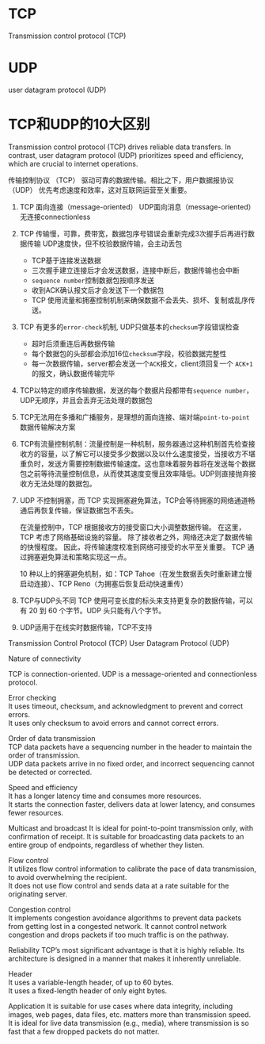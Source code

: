 # TCP

Transmission control protocol (TCP)

# UDP

user datagram protocol (UDP)

# TCP和UDP的10大区别

Transmission control protocol (TCP) drives reliable data transfers. In contrast, user datagram protocol (UDP) prioritizes speed and efficiency, which are crucial to internet operations.

传输控制协议 （TCP） 驱动可靠的数据传输。相比之下，用户数据报协议 （UDP） 优先考虑速度和效率，这对互联网运营至关重要。


1. TCP 面向连接（message-oriented） UDP面向消息（message-oriented） 无连接connectionless
2. TCP 传输慢，可靠，费带宽，数据包序号错误会重新完成3次握手后再进行数据传输   UDP速度快，但不校验数据传输，会主动丢包

   - TCP基于连接发送数据
   - 三次握手建立连接后才会发送数据，连接中断后，数据传输也会中断
   - `sequence number`控制数据包按顺序发送
   - 收到ACK确认报文后才会发送下一个数据包
   - TCP 使用流量和拥塞控制机制来确保数据不会丢失、损坏、复制或乱序传送。

3. TCP 有更多的`error-check`机制, UDP只做基本的`checksum`字段错误检查

     - 超时后须重连后再数据传输
     - 每个数据包的头部都会添加16位`checksum`字段，校验数据完整性
     - 每一次数据传输，server都会发送一个`ACK`报文，client须回复一个 `ACK+1`的报文，确认数据传输完毕
  
4. TCP以特定的顺序传输数据，发送的每个数据片段都带有`sequence number`，UDP无顺序，并且会丢弃无法处理的数据包
5. TCP无法用在多播和广播服务，是理想的面向连接、端对端`point-to-point` 数据传输解决方案
6. TCP有流量控制机制：流量控制是一种机制，服务器通过这种机制首先检查接收方的容量，以了解它可以接受多少数据以及以什么速度接受，当接收方不堪重负时，发送方需要控制数据传输速度。这也意味着服务器将在发送每个数据包之前等待流量控制信息，从而使其速度变慢且效率降低。UDP则直接抛弃接收方无法处理的数据包。
7. UDP 不控制拥塞，而 TCP 实现拥塞避免算法，TCP会等待拥塞的网络通道畅通后再恢复传输，保证数据包不丢失。

    在流量控制中，TCP 根据接收方的接受窗口大小调整数据传输。 在这里，TCP 考虑了网络基础设施的容量。 除了接收者之外，网络还决定了数据传输的快慢程度。 因此，将传输速度校准到网络可接受的水平至关重要。 TCP 通过拥塞避免算法和策略实现这一点。

    10 种以上的拥塞避免机制，如：TCP Tahoe（在发生数据丢失时重新建立慢启动连接）、TCP Reno（为拥塞后恢复启动快速重传）

8. TCP与UDP头不同  TCP 使用可变长度的标头来支持更复杂的数据传输，可以有 20 到 60 个字节。UDP 头只能有八个字节。
9. UDP适用于在线实时数据传输，TCP不支持



Transmission Control Protocol (TCP)	               User Datagram Protocol (UDP)

Nature of connectivity	

TCP is connection-oriented.	
UDP is a message-oriented and connectionless protocol.

Error checking	
It uses timeout, checksum, and acknowledgment to prevent and correct errors. 	
It uses only checksum to avoid errors and cannot correct errors.

Order of data transmission	
TCP data packets have a sequencing number in the header to maintain the order of transmission.	
UDP data packets arrive in no fixed order, and incorrect sequencing cannot be detected or corrected.

Speed and efficiency	
It has a longer latency time and consumes more resources.	
It starts the connection faster, delivers data at lower latency, and consumes fewer resources.

Multicast and broadcast	
It is ideal for point-to-point transmission only, with confirmation of receipt.	
It is suitable for broadcasting data packets to an entire group of endpoints, regardless of whether they listen.

Flow control	
It utilizes flow control information to calibrate the pace of data transmission, to avoid overwhelming the recipient.	
It does not use flow control and sends data at a rate suitable for the originating server.

Congestion control	
It implements congestion avoidance algorithms to prevent data packets from getting lost in a congested network.	
It cannot control network congestion and drops packets if too much traffic is on the pathway.

Reliability	
TCP’s most significant advantage is that it is highly reliable.	
Its architecture is designed in a manner that makes it inherently unreliable.

Header	
It uses a variable-length header, of up to 60 bytes.	
It uses a fixed-length header of only eight bytes.

Application	
It is suitable for use cases where data integrity, including images, web pages, data files, etc. matters more than transmission speed.	
It is ideal for live data transmission (e.g., media), where transmission is so fast that a few dropped packets do not matter.